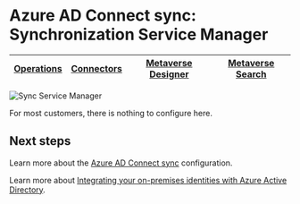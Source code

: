 <properties
    pageTitle="Azure AD Connect sync: Synchronization Service Manager UI | Microsoft Azure"
    description="Understand the Metaverse Designer tab in the Synchronization Service Manager for Azure AD Connect."
    services="active-directory"
    documentationCenter=""
    authors="andkjell"
    manager="stevenpo"
    editor=""/>

<tags
    ms.service="active-directory"
    ms.workload="identity"
    ms.tgt_pltfrm="na"
    ms.devlang="na"
    ms.topic="article"
    ms.date="03/03/2016"
    ms.author="andkjell"/>


# Azure AD Connect sync: Synchronization Service Manager

| [Operations](active-directory-aadconnectsync-service-manager-ui-operations.md) | [Connectors](active-directory-aadconnectsync-service-manager-ui-connectors.md) | [Metaverse Designer](active-directory-aadconnectsync-service-manager-ui-mvdesigner.md) | [Metaverse Search](active-directory-aadconnectsync-service-manager-ui-mvsearch.md) |
| --- | --- | --- | --- |

![Sync Service Manager](./media/active-directory-aadconnectsync-service-manager-ui/mvdesigner.png)

For most customers, there is nothing to configure here.

## Next steps
Learn more about the [Azure AD Connect sync](active-directory-aadconnectsync-whatis.md) configuration.

Learn more about [Integrating your on-premises identities with Azure Active Directory](active-directory-aadconnect.md).


<!--HONumber=Apr16_HO1-->


